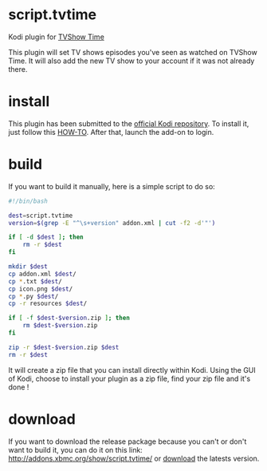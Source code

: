 script.tvtime
=================

Kodi plugin for [TVShow Time](http://www.tvtime.com)

This plugin will set TV shows episodes you've seen as watched on TVShow Time.
It will also add the new TV show to your account if it was not already there.

install
=======

This plugin has been submitted to the [official Kodi repository](http://addons.xbmc.org/show/script.tvtime/).
To install it, just follow this [HOW-TO](http://kodi.wiki/view/HOW-TO:Install_add-ons).
After that, launch the add-on to login.

build
=====

If you want to build it manually, here is a simple script to do so:
```sh
#!/bin/bash

dest=script.tvtime
version=$(grep -E "^\s+version" addon.xml | cut -f2 -d'"')

if [ -d $dest ]; then
    rm -r $dest
fi

mkdir $dest
cp addon.xml $dest/
cp *.txt $dest/
cp icon.png $dest/
cp *.py $dest/
cp -r resources $dest/

if [ -f $dest-$version.zip ]; then
    rm $dest-$version.zip
fi

zip -r $dest-$version.zip $dest
rm -r $dest
````
It will create a zip file that you can install directly within Kodi.
Using the GUI of Kodi, choose to install your plugin as a zip file, find your zip file and it's done !

download
========

If you want to download the release package because you can't or don't want to build it, you can do it on this link:
http://addons.xbmc.org/show/script.tvtime/
or
[download](here) the latests version.
